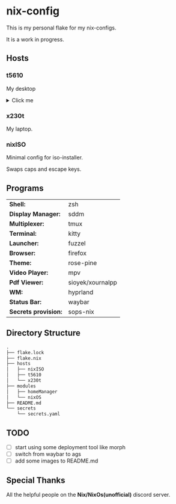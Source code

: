 # nix-config

This is my personal flake for my nix-configs.

It is a work in progress.

## Hosts

### t5610

My desktop

<details>

<summary>Click me</summary>

#### Heading

1. Foo
2. Bar
    * Baz
    * Qux

#### Some Javascript

```js
function logSomething(something) {
console.log('Something', something);
}
```

</details>

### x230t

My laptop.

### nixISO

Minimal config for iso-installer.

Swaps caps and escape keys.

## Programs

|                        |                  |
|-----------------------|------------------|
| **Shell:**             | zsh              |
| **Display Manager:**   | sddm             |
| **Multiplexer:**       | tmux             |
| **Terminal:**          | kitty            |
| **Launcher:**          | fuzzel           |
| **Browser:**           | firefox          |
| **Theme:**             | rose-pine        |
| **Video Player:**      | mpv              |
| **Pdf Viewer:**        | sioyek/xournalpp |
| **WM:**                | hyprland         |
| **Status Bar:**        | waybar           |
| **Secrets provision:** | sops-nix         |

## Directory Structure

```txt
.
├── flake.lock
├── flake.nix
├── hosts
│   ├── nixISO
│   ├── t5610
│   └── x230t
├── modules
│   ├── homeManager
│   └── nixOS
├── README.md
└── secrets
    └── secrets.yaml
```

## TODO

- [ ] start using some deployment tool like morph
- [ ] switch from waybar to ags
- [ ] add some images to README.md

## Special Thanks

All the helpful people on the **Nix/NixOs(unofficial)** discord server.
